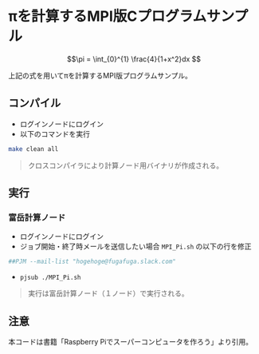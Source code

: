 # πを計算するMPI版Cプログラムサンプル

$$\pi = \int_{0}^{1} \frac{4}{1+x^2}dx $$

上記の式を用いてπを計算するMPI版プログラムサンプル。

## コンパイル

- ログインノードにログイン
- 以下のコマンドを実行

```bash
make clean all
```

> クロスコンパイラにより計算ノード用バイナリが作成される。

## 実行

### 富岳計算ノード

- ログインノードにログイン
- ジョブ開始・終了時メールを送信したい場合 `MPI_Pi.sh` の以下の行を修正

```bash
##PJM --mail-list "hogehoge@fugafuga.slack.com"
```

- `pjsub ./MPI_Pi.sh`

> 実行は富岳計算ノード（１ノード）で実行される。

## 注意

本コードは書籍「Raspberry Piでスーパーコンピュータを作ろう」より引用。
